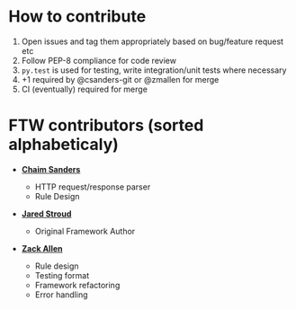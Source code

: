 How to contribute
============================================

1. Open issues and tag them appropriately based on bug/feature request etc
2. Follow PEP-8 compliance for code review
3. `py.test` is used for testing, write integration/unit tests where necessary
4. +1 required by @csanders-git or @zmallen for merge
5. CI (eventually) required for merge 

FTW contributors (sorted alphabeticaly)
============================================

* **[Chaim Sanders](https://github.com/csanders-git)**

  * HTTP request/response parser
  * Rule Design

* **[Jared Stroud](https://github.com/jaredestroud/)**
  * Original Framework Author

* **[Zack Allen](https://github.com/zmallen/)**

  * Rule design
  * Testing format
  * Framework refactoring
  * Error handling

